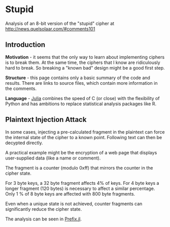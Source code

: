 # Stupid

Analysis of an 8-bit version of the "stupid" cipher at
http://news.quelsolaar.com/#comments101

## Introduction

**Motivation** - it seems that the only way to learn about
implementing ciphers is to break them.  At the same time, the ciphers
that I know are ridiculously hard to break.  So breaking a "known bad"
design might be a good first step.

**Structure** - this page contains only a basic summary of the code
and results.  There are links to source files, which contain more
information in the comments.

**Language** - [Julia](http://julialang.org/) combines the speed of C
(or close) with the flexibility of Python and has ambitions to replace
statistical analysis packages like R.

## Plaintext Injection Attack

In some cases, injecting a pre-calculated fragment in the plaintext
can force the internal state of the cipher to a known point.
Following text can then be decypted directly.

A practical example might be the encryption of a web page that
displays user-supplied data (like a name or comment).

The fragment is a counter (modulo 0xff) that mirrors the counter in
the cipher state.

For 3 byte keys, a 32 byte fragment affects 4% of keys.  For 4 byte
keys a longer fragment (120 bytes) is necessary to affect a similar
percentage.  Only 1 % of 8 byte keys are affected with 800 byte
fragments.

Even when a unique state is not achieved, counter fragments can
significantly reduce the cipher state.

The analysis can be seen in [Prefix.jl](src/Prefix.jl).
